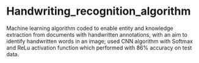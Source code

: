 # Handwriting_recognition_algorithm
Machine learning algorithm coded to enable entity and knowledge extraction from documents with handwritten annotations, with an aim to identify handwritten words in an image; used CNN algorithm with Softmax and ReLu activation function which performed with 86% accuracy on test data.
